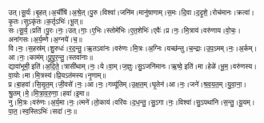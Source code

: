 

  
उत्।सू॒र्यः॑।बृ॒हत्।अ॒र्चींषि॑।अ॒श्रे॒त्।पु॒रु।विश्वा॑।जनि॑म।मानु॑षाणाम्।स॒मः।दि॒वा।द॒दृ॒शे॒।रोच॑मानः।क्रत्वा॑।कृ॒तः।सुऽकृ॑तः।क॒र्तृऽभिः॑।भू॒त्॥  
सः।सू॒र्य॒।प्रति॑।पु॒रः।नः॒।उत्।गाः॒।ए॒भिः।स्तोमे॑भिः।ए॒त॒शेभिः॑।एवैः॑।प्र।नः॒।मि॒त्राय॑।वरु॑णाय।वो॒चः॒।अना॑गसः।अ॒र्य॒म्णे।अ॒ग्नये॑।च॒॥  
वि।नः॒।स॒हस्र॑म्।शु॒रुधः॑।र॒द॒न्तु॒।ऋ॒तऽवा॑नः।वरु॑णः।मि॒त्रः।अ॒ग्निः।यच्छ॑न्तु।च॒न्द्राः।उ॒प॒ऽमम्।नः॒।अ॒र्कम्।आ।नः॒।काम॑म्।पू॒पु॒र॒न्तु॒।स्तवा॑नाः॥  
द्यावा॑भूमी॒ इति॑।अ॒दि॒ते॒।त्रासी॑थाम्।नः॒।ये।वा॒म्।ज॒ज्ञुः।सु॒ऽजनि॑मानः।ऋ॒ष्वे॒ इति॑।मा।हेळे॑।भू॒म॒।वरु॑णस्य।वा॒योः।मा।मि॒त्रस्य॑।प्रि॒यऽत॑मस्य।नृ॒णाम्॥  
प्र।बा॒हवा॑।सि॒सृ॒त॒म्।जी॒वसे॑।नः॒।आ।नः॒।गव्यू॑तिम्।उ॒क्ष॒त॒म्।घृ॒तेन॑।आ।नः॒।जने॑।श्र॒व॒य॒त॒म्।यु॒वा॒ना॒।श्रु॒तम्।मे॒।मि॒त्रा॒व॒रु॒णा॒।हवा॑।इ॒मा॥  
नु।मि॒त्रः।वरु॑णः।अ॒र्य॒मा।नः॒।त्मने॑।तो॒काय॑।वरि॑वः।द॒ध॒न्तु॒।सु॒ऽगा।नः॒।विश्वा॑।सु॒ऽपथा॑नि।स॒न्तु॒।यू॒यम्।पा॒त॒।स्व॒स्तिऽभिः॑।सदा॑।नः॒॥  
